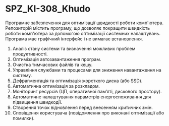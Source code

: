 # SPZ_KI-308_Khudo

Програмне забезпечення для оптимізації швидкості роботи комп'ютера. Репозиторій містить програму, що дозволяє покращити швидкість роботи комп'ютера за допомогою оптимізації системних налаштувань. Програма має графічний інтерфейс і не вимагає встановлення.

1. Аналіз стану системи та визначення можливих проблем продуктивності.  
2. Оптимізація автозавантаження програм.  
3. Очистка тимчасових файлів та кешу.  
4. Управління службами та процесами для зниження навантаження на систему.  
5. Дефрагментація та оптимізація жорсткого диска (або SSD).  
6. Автоматична оптимізація за розкладом.  
7. Моніторинг ресурсів (ЦП, оперативної пам’яті, дискового простору).  
8. Автоматичне налаштування параметрів енергоспоживання для підвищення швидкодії.  
9. Створення точок відновлення перед внесенням критичних змін.  
10. Сповіщення користувача (повідомлення про виконані оптимізації або помилки).  

